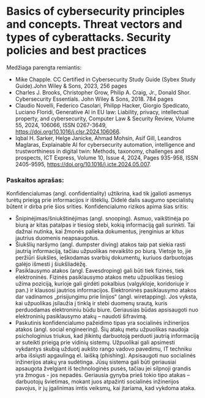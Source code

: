 # Basics of cybersecurity principles and concepts. Threat vectors and types of cyberattacks. Security policies and best practices

Medžiaga parengta remiantis:

* Mike Chapple. CC Certified in Cybersecurity Study Guide (Sybex Study Guide).John Wiley & Sons, 2023, 256 pages
* Charles J. Brooks, Christopher Grow, Philip A. Craig, Jr., Donald Shor. Cybersecurity Essentials. John Wiley & Sons, 2018. 784 pages
* Claudio Novelli, Federico Casolari, Philipp Hacker, Giorgio Spedicato, Luciano Floridi, Generative AI in EU law: Liability, privacy, intellectual property, and cybersecurity,
Computer Law & Security Review, Volume 55, 2024, 106066, ISSN 0267-3649, https://doi.org/10.1016/j.clsr.2024.106066.
* Iqbal H. Sarker, Helge Janicke, Ahmad Mohsin, Asif Gill, Leandros Maglaras, Explainable AI for cybersecurity automation, intelligence and trustworthiness in digital twin: Methods, taxonomy, challenges and prospects,
ICT Express, Volume 10, Issue 4, 2024, Pages 935-958, ISSN 2405-9595, https://doi.org/10.1016/j.icte.2024.05.007.


### Paskaitos aprašas:

Konfidencialumas (angl. confidentiality) užtikrina, kad tik įgalioti asmenys turėtų prieigą prie informacijos ir išteklių. Didelė dalis saugumo specialistų būtent ir dirba prie šios srities. Konfidencialumo rizikos apima šias sritis: ​
* Šnipinėjimas/šniukštinėjimas (angl. snooping). Asmuo, vaikštinėja po biurą ar kitas patalpas ir tiesiog stebi, kokią informaciją gali surinkti. Tai dažnai nutinka, kai žmonės palieka dokumentus, įrenginius ar kitus jautrius duomenis neapsaugotus.​
* Šiukšlių naršymo (angl. dumpster diving) atakos taip pat siekia rasti jautrią informaciją, tačiau užpuolikas nevaikšto po biurą. Vietoje to, jie peržiūri šiukšles, ieškodamas svarbių dokumentų, kuriuos darbuotojas galėjo išmesti į šiukšliadėžę.​
* Pasiklausymo atakos (angl. Eavesdroping) gali būti tiek fizinės, tiek elektroninės. Fizinės pasiklausymo atakos metu užpuolikas tiesiog užima poziciją, kurioje gali girdėti pokalbius (valgykloje, koridoriuje ir pan.) ir klausosi jautrios informacijos. Elektroninės pasiklausymo atakos dar vadinamos „prisijungimu prie linijos“ (angl. wiretapping). Jos vyksta, kai užpuolikas įsilaužia į tinklą ir stebi duomenų srautą, kuris perduodamas elektroniniu būdu biure. Geriausias būdas apsisaugoti nuo elektroninių pasiklausymo atakų – naudoti šifravimą.
* Paskutinis konfidencialumo pažeidimo tipas yra socialinės inžinerijos atakos (angl. social engineering). Šių atakų metu užpuolikas naudoja psichologinius triukus, kad įtikintų darbuotoją perduoti jautrią informaciją ar suteikti prieigą prie vidinių sistemų. Užpuolikai gali apsimesti vykdantys skubią užduotį aukšto rango vadovo pavedimu, IT techniku arba išsiųsti apgaulingą el. laišką (phishing).​ Apsisaugoti nuo socialinės inžinerijos atakų yra sudėtinga. Jūsų sistema gali būti geriausiai apsaugota žvelgiant iš technologinės pusės, tačiau jei silpnoji grandis yra žmogus - jos nepadės. Geriausia gynyba prieš tokio tipo atakas – darbuotojų švietimas, mokant juos atpažinti socialinės inžinerijos pavojus, ir jų įgalinimas imtis veiksmų, kai įtariama, kad vykdoma ataka.




